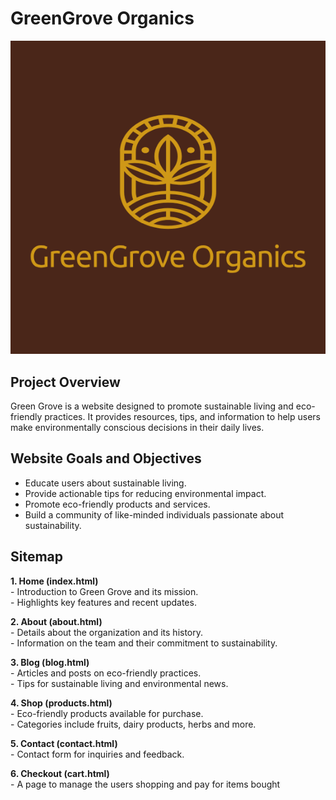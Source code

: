 # GreenGrove Organics  
![GreenGrove](images/logo-full.png)

## Project Overview
Green Grove is a website designed to promote sustainable living and eco-friendly practices. It provides resources, tips, and information to help users make environmentally conscious decisions in their daily lives.  

## Website Goals and Objectives  
- Educate users about sustainable living.  
- Provide actionable tips for reducing environmental impact.  
- Promote eco-friendly products and services.  
- Build a community of like-minded individuals passionate about sustainability.  


## Sitemap  
**1. Home (index.html)**  
    - Introduction to Green Grove and its mission.  
    - Highlights key features and recent updates.  

**2. About (about.html)**  
    - Details about the organization and its history.  
    - Information on the team and their commitment to sustainability.  

**3. Blog (blog.html)**  
    - Articles and posts on eco-friendly practices.  
    - Tips for sustainable living and environmental news.  

**4. Shop (products.html)**  
    - Eco-friendly products available for purchase.  
    - Categories include fruits, dairy products, herbs and more.  

**5. Contact (contact.html)**  
    - Contact form for inquiries and feedback.  

**6. Checkout (cart.html)**  
    - A page to manage the users shopping and pay for items bought 

